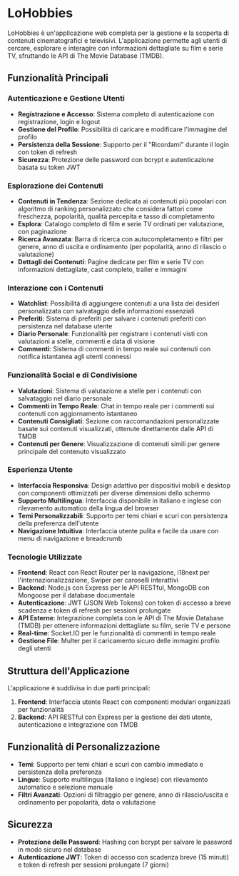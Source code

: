# LoHobbies

LoHobbies è un'applicazione web completa per la gestione e la scoperta di contenuti cinematografici e televisivi. L'applicazione permette agli utenti di cercare, esplorare e interagire con informazioni dettagliate su film e serie TV, sfruttando le API di The Movie Database (TMDB).

## Funzionalità Principali

### Autenticazione e Gestione Utenti
- **Registrazione e Accesso**: Sistema completo di autenticazione con registrazione, login e logout
- **Gestione del Profilo**: Possibilità di caricare e modificare l'immagine del profilo
- **Persistenza della Sessione**: Supporto per il "Ricordami" durante il login con token di refresh
- **Sicurezza**: Protezione delle password con bcrypt e autenticazione basata su token JWT

### Esplorazione dei Contenuti
- **Contenuti in Tendenza**: Sezione dedicata ai contenuti più popolari con algoritmo di ranking personalizzato che considera fattori come freschezza, popolarità, qualità percepita e tasso di completamento
- **Esplora**: Catalogo completo di film e serie TV ordinati per valutazione, con paginazione
- **Ricerca Avanzata**: Barra di ricerca con autocompletamento e filtri per genere, anno di uscita e ordinamento (per popolarità, anno di rilascio o valutazione)
- **Dettagli dei Contenuti**: Pagine dedicate per film e serie TV con informazioni dettagliate, cast completo, trailer e immagini

### Interazione con i Contenuti
- **Watchlist**: Possibilità di aggiungere contenuti a una lista dei desideri personalizzata con salvataggio delle informazioni essenziali
- **Preferiti**: Sistema di preferiti per salvare i contenuti preferiti con persistenza nel database utente
- **Diario Personale**: Funzionalità per registrare i contenuti visti con valutazioni a stelle, commenti e data di visione
- **Commenti**: Sistema di commenti in tempo reale sui contenuti con notifica istantanea agli utenti connessi

### Funzionalità Social e di Condivisione
- **Valutazioni**: Sistema di valutazione a stelle per i contenuti con salvataggio nel diario personale
- **Commenti in Tempo Reale**: Chat in tempo reale per i commenti sui contenuti con aggiornamento istantaneo
- **Contenuti Consigliati**: Sezione con raccomandazioni personalizzate basate sui contenuti visualizzati, ottenute direttamente dalle API di TMDB
- **Contenuti per Genere**: Visualizzazione di contenuti simili per genere principale del contenuto visualizzato

### Esperienza Utente
- **Interfaccia Responsiva**: Design adattivo per dispositivi mobili e desktop con componenti ottimizzati per diverse dimensioni dello schermo
- **Supporto Multilingua**: Interfaccia disponibile in italiano e inglese con rilevamento automatico della lingua del browser
- **Temi Personalizzabili**: Supporto per temi chiari e scuri con persistenza della preferenza dell'utente
- **Navigazione Intuitiva**: Interfaccia utente pulita e facile da usare con menu di navigazione e breadcrumb

### Tecnologie Utilizzate
- **Frontend**: React con React Router per la navigazione, i18next per l'internazionalizzazione, Swiper per caroselli interattivi
- **Backend**: Node.js con Express per le API RESTful, MongoDB con Mongoose per il database documentale
- **Autenticazione**: JWT (JSON Web Tokens) con token di accesso a breve scadenza e token di refresh per sessioni prolungate
- **API Esterne**: Integrazione completa con le API di The Movie Database (TMDB) per ottenere informazioni dettagliate su film, serie TV e persone
- **Real-time**: Socket.IO per le funzionalità di commenti in tempo reale
- **Gestione File**: Multer per il caricamento sicuro delle immagini profilo degli utenti

## Struttura dell'Applicazione
L'applicazione è suddivisa in due parti principali:
1. **Frontend**: Interfaccia utente React con componenti modulari organizzati per funzionalità
2. **Backend**: API RESTful con Express per la gestione dei dati utente, autenticazione e integrazione con TMDB

## Funzionalità di Personalizzazione
- **Temi**: Supporto per temi chiari e scuri con cambio immediato e persistenza della preferenza
- **Lingue**: Supporto multilingua (italiano e inglese) con rilevamento automatico e selezione manuale
- **Filtri Avanzati**: Opzioni di filtraggio per genere, anno di rilascio/uscita e ordinamento per popolarità, data o valutazione

## Sicurezza
- **Protezione delle Password**: Hashing con bcrypt per salvare le password in modo sicuro nel database
- **Autenticazione JWT**: Token di accesso con scadenza breve (15 minuti) e token di refresh per sessioni prolungate (7 giorni)
